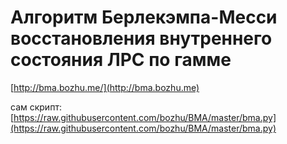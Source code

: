 # Алгоритм Берлекэмпа-Месси восстановления внутреннего состояния ЛРС по гамме

[http://bma.bozhu.me/](http://bma.bozhu.me)

сам скрипт: [https://raw.githubusercontent.com/bozhu/BMA/master/bma.py](https://raw.githubusercontent.com/bozhu/BMA/master/bma.py)
